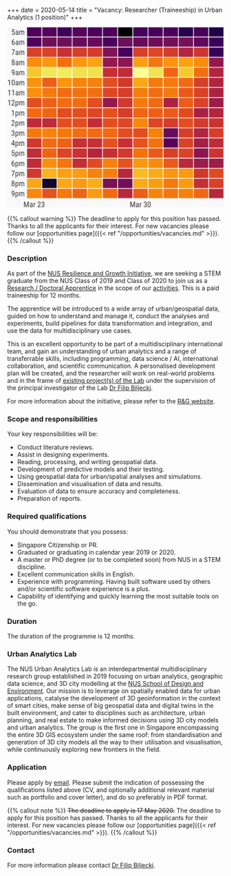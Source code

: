 +++
date = 2020-05-14
title = "Vacancy: Researcher (Traineeship) in Urban Analytics (1 position)"
+++

![](header.png)

{{% callout warning %}}
The deadline to apply for this position has passed.
Thanks to all the applicants for their interest.
For new vacancies please follow our [opportunities page]({{< ref "/opportunities/vacancies.md" >}}).
{{% /callout %}}

### Description

As part of the [NUS Resilience and Growth Initiative](http://www.nus.edu.sg/cfg/rg), we are seeking a STEM graduate from the NUS Class of 2019 and Class of 2020 to join us as a [Research / Doctoral Apprentice](http://www.nus.edu.sg/cfg/rg/traineeships/research) in the scope of our [activities](/projects/).
This is a paid traineeship for 12 months.

The apprentice will be introduced to a wide array of urban/geospatial data, guided on how to understand and manage it, conduct the analyses and experiments, build pipelines for data transformation and integration, and use the data for multidisciplinary use cases.

This is an excellent opportunity to be part of a multidisciplinary international team, and gain an understanding of urban analytics and a range of transferrable skills, including programming, data science / AI, international collaboration, and scientific communication.
A personalised development plan will be created, and the researcher will work on real-world problems and in the frame of [existing project(s) of the Lab](/projects/) under the supervision of the principal investigator of the Lab [Dr Filip Biljecki](/authors/filip/).

For more information about the initiative, please refer to the [R&G website](http://www.nus.edu.sg/cfg/rg/traineeships/).

### Scope and responsibilities

Your key responsibilities will be:

- Conduct literature reviews.
- Assist in designing experiments.
- Reading, processing, and writing geospatial data. 
- Development of predictive models and their testing.
- Using geospatial data for urban/spatial analyses and simulations.
- Dissemination and visualisation of data and results.
- Evaluation of data to ensure accuracy and completeness.
- Preparation of reports.


### Required qualifications

You should demonstrate that you possess:

- Singapore Citizenship or PR.
- Graduated or graduating in calendar year 2019 or 2020.
- A master or PhD degree (or to be completed soon) from NUS in a STEM discipline.
- Excellent communication skills in English.
- Experience with programming. Having built software used by others and/or scientific software experience is a plus.
- Capability of identifying and quickly learning the most suitable tools on the go.


### Duration

The duration of the programme is 12 months.

### Urban Analytics Lab

The NUS Urban Analytics Lab is an interdepartmental multidisciplinary research group established in 2019 focusing on urban analytics, geographic data science, and 3D city modelling at the [NUS School of Design and Environment](http://www.sde.nus.edu.sg).
Our mission is to leverage on spatially enabled data for urban applications, catalyse the development of 3D geoinformation in the context of smart cities, make sense of big geospatial data and digital twins in the built environment, and cater to disciplines such as architecture, urban planning, and real estate to make informed decisions using 3D city models and urban analytics.
The group is the first one in Singapore encompassing the entire 3D GIS ecosystem under the same roof: from standardisation and generation of 3D city models all the way to their utilisation and visualisation, while continuously exploring new frontiers in the field. 

### Application

Please apply by [email](mailto:filip@nus.edu.sg).
Please submit the indication of possessing the qualifications listed above (CV, and optionally additional relevant material such as portfolio and cover letter), and do so preferably in PDF format.

{{% callout note %}}
~~The deadline to apply is 17 May 2020.~~
The deadline to apply for this position has passed.
Thanks to all the applicants for their interest.
For new vacancies please follow our [opportunities page]({{< ref "/opportunities/vacancies.md" >}}).
{{% /callout %}}

### Contact

For more information please contact [Dr Filip Biljecki](/authors/filip).

